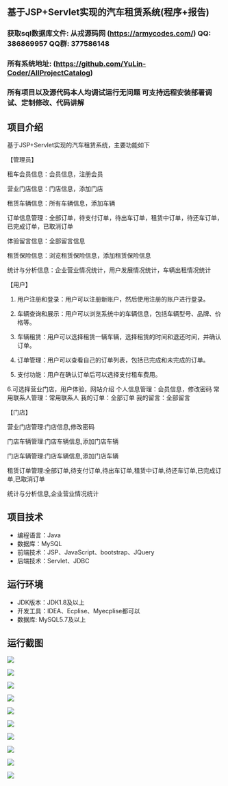 ## 基于JSP+Servlet实现的汽车租赁系统(程序+报告)

###  获取sql数据库文件: 从戎源码网 (https://armycodes.com/) QQ: 386869957 QQ群: 377586148
###  所有系统地址: (https://github.com/YuLin-Coder/AllProjectCatalog) 
###  所有项目以及源代码本人均调试运行无问题 可支持远程安装部署调试、定制修改、代码讲解

## 项目介绍
基于JSP+Servlet实现的汽车租赁系统，主要功能如下

【管理员】

租车会员信息：会员信息，注册会员

营业门店信息：门店信息，添加门店

租赁车辆信息：所有车辆信息，添加车辆

订单信息管理：全部订单，待支付订单，待出车订单，租赁中订单，待还车订单，已完成订单，已取消订单

体验留言信息：全部留言信息

租赁保险信息：浏览租赁保险信息，添加租赁保险信息

统计与分析信息：企业营业情况统计，用户发展情况统计，车辆出租情况统计

【用户】

1. 用户注册和登录：用户可以注册新账户，然后使用注册的账户进行登录。

2. 车辆查询和展示：用户可以浏览系统中的车辆信息，包括车辆型号、品牌、价格等。

3. 车辆租赁：用户可以选择租赁一辆车辆，选择租赁的时间和退还时间，并确认订单。

4. 订单管理：用户可以查看自己的订单列表，包括已完成和未完成的订单。

5. 支付功能：用户在确认订单后可以选择支付租车费用。

6.可选择营业门店，用户体验，网站介绍
个人信息管理：会员信息，修改密码
常用联系人管理：常用联系人
我的订单：全部订单
我的留言：全部留言

【门店】

营业门店管理:门店信息,修改密码

门店车辆管理:门店车辆信息,添加门店车辆

门店车辆管理:门店车辆信息,添加门店车辆

租赁订单管理:全部订单,待支付订单,待出车订单,租赁中订单,待还车订单,已完成订单,已取消订单

统计与分析信息,企业营业情况统计

## 项目技术
- 编程语言：Java
- 数据库：MySQL
- 前端技术：JSP、JavaScript、bootstrap、JQuery
- 后端技术：Servlet、JDBC

## 运行环境
- JDK版本：JDK1.8及以上
- 开发工具：IDEA、Ecplise、Myecplise都可以
- 数据库: MySQL5.7及以上

## 运行截图
![](screenshot/1.png)

![](screenshot/2.png)

![](screenshot/3.png)

![](screenshot/4.png)

![](screenshot/5.png)

![](screenshot/6.png)

![](screenshot/7.png)

![](screenshot/8.png)

![](screenshot/9.png)

![](screenshot/10.png)